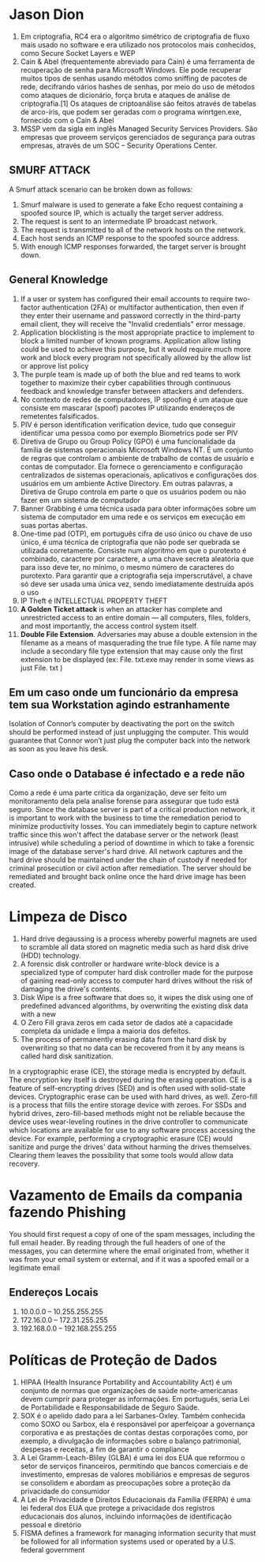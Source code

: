 # Jason Dion

1. Em criptografia, RC4 era o algoritmo simétrico de criptografia de fluxo mais usado no software e era utilizado nos protocolos mais conhecidos, como Secure Socket Layers e WEP
2. Cain & Abel (frequentemente abreviado para Cain) é uma ferramenta de recuperação de senha para Microsoft Windows. Ele pode recuperar muitos tipos de senhas usando métodos como sniffing de pacotes de rede, decifrando vários hashes de senhas, por meio do uso de métodos como ataques de dicionário, força bruta e ataques de análise de criptografia.[1] Os ataques de criptoanálise são feitos através de tabelas de arco-íris, que podem ser geradas com o programa winrtgen.exe, fornecido com o Cain & Abel
3. MSSP vem da sigla em inglês Managed Security Services Providers. São empresas que proveem serviços gerenciados de segurança para outras empresas, através de um SOC – Security Operations Center. 

## SMURF ATTACK

A Smurf attack scenario can be broken down as follows:

1. Smurf malware is used to generate a fake Echo request containing a spoofed source IP, which is actually the target server address.
2. The request is sent to an intermediate IP broadcast network.
3. The request is transmitted to all of the network hosts on the network.
4. Each host sends an ICMP response to the spoofed source address.
5. With enough ICMP responses forwarded, the target server is brought down.

## General Knowledge

1. If a user or system has configured their email accounts to require two-factor authentication (2FA) or multifactor authentication, then even if they enter their username and password correctly in the third-party email client, they will receive the "Invalid credentials" error message.
2. Application blocklisting is the most appropriate practice to implement to block a limited number of known programs. Application allow listing could be used to achieve this purpose, but it would require much more work and block every program not specifically allowed by the allow list or approve list policy
3. The purple team is made up of both the blue and red teams to work together to maximize their cyber capabilities through continuous feedback and knowledge transfer between attackers and defenders.
4. No contexto de redes de computadores, IP spoofing é um ataque que consiste em mascarar (spoof) pacotes IP utilizando endereços de remetentes falsificados.
5. PIV é person identification verification device, tudo que conseguir identificar uma pessoa como por exemplo Biometrics pode ser PIV
6.  Diretiva de Grupo ou Group Policy (GPO) é uma funcionalidade da família de sistemas operacionais Microsoft Windows NT. É um conjunto de regras que controlam o ambiente de trabalho de contas de usuário e contas de computador. Ela fornece o gerenciamento e configuração centralizados de sistemas operacionais, aplicativos e configurações dos usuários em um ambiente Active Directory. Em outras palavras, a Diretiva de Grupo controla em parte o que os usuários podem ou não fazer em um sistema de computador
7. Banner Grabbing é uma técnica usada para obter informações sobre um sistema de computador em uma rede e os serviços em execução em suas portas abertas.
8. One-time pad (OTP), em português cifra de uso único ou chave de uso único, é uma técnica de criptografia que não pode ser quebrada se utilizada corretamente. Consiste num algoritmo em que o purotexto é combinado, caractere por caractere, a uma chave secreta aleatória que para isso deve ter, no mínimo, o mesmo número de caracteres do purotexto. Para garantir que a criptografia seja imperscrutável, a chave só deve ser usada uma única vez, sendo imediatamente destruída após o uso
9. IP Theft é INTELLECTUAL PROPERTY THEFT
10. **A Golden Ticket attack** is when an attacker has complete and unrestricted access to an entire domain — all computers, files, folders, and most importantly, the access control system itself.
11. **Double File Extension**. Adversaries may abuse a double extension in the filename as a means of masquerading the true file type. A file name may include a secondary file type extension that may cause only the first extension to be displayed (ex: File. txt.exe may render in some views as just File. txt )



## Em um caso onde um funcionário da empresa tem sua Workstation agindo estranhamente

Isolation of Connor’s computer by deactivating the port on the switch should be performed instead of just unplugging the computer. This would guarantee that Connor won’t just plug the computer back into the network as soon as you leave his desk.

## Caso onde o Database é infectado e a rede não

Como a rede é uma parte critica da organização, deve ser feito um monitoramento dela pela analise forense para assegurar que tudo está seguro. Since the database server is part of a critical production network, it is important to work with the business to time the remediation period to minimize productivity losses. You can immediately begin to capture network traffic since this won't affect the database server or the network (least intrusive) while scheduling a period of downtime in which to take a forensic image of the database server's hard drive. All network captures and the hard drive should be maintained under the chain of custody if needed for criminal prosecution or civil action after remediation. The server should be remediated and brought back online once the hard drive image has been created.

# Limpeza de Disco

1. Hard drive degaussing is a process whereby powerful magnets are used to scramble all data stored on magnetic media such as hard disk drive (HDD) technology.
2. A forensic disk controller or hardware write-block device is a specialized type of computer hard disk controller made for the purpose of gaining read-only access to computer hard drives without the risk of damaging the drive's contents.
3. Disk Wipe is a free software that does so, it wipes the disk using one of predefined advanced algorithms, by overwriting the existing disk data with a new
4. O Zero Fill grava zeros em cada setor de dados até a capacidade completa da unidade e limpa a maioria dos defeitos.
5. The process of permanently erasing data from the hard disk by overwriting so that no data can be recovered from it by any means is called hard disk sanitization.

In a cryptographic erase (CE), the storage media is encrypted by default. The encryption key itself is destroyed during the erasing operation. CE is a feature of self-encrypting drives (SED) and is often used with solid-state devices. Cryptographic erase can be used with hard drives, as well. Zero-fill is a process that fills the entire storage device with zeroes. For SSDs and hybrid drives, zero-fill-based methods might not be reliable because the device uses wear-leveling routines in the drive controller to communicate which locations are available for use to any software process accessing the device. For example, performing a cryptographic erasure (CE) would sanitize and purge the drives' data without harming the drives themselves. Clearing them leaves the possibility that some tools would allow data recovery.

# Vazamento de Emails da compania fazendo Phishing

 You should first request a copy of one of the spam messages, including the full email header. By reading through the full headers of one of the messages, you can determine where the email originated from, whether it was from your email system or external, and if it was a spoofed email or a legitimate email

## Endereços Locais

1. 10.0.0.0 – 10.255.255.255
2. 172.16.0.0 – 172.31.255.255
3. 192.168.0.0 – 192.168.255.255	

# Políticas de Proteção de Dados

1. HIPAA (Health Insurance Portability and Accountability Act) é um conjunto de normas que organizações de saúde norte-americanas devem cumprir para proteger as informações. Em português, seria Lei de Portabilidade e Responsabilidade de Seguro Saúde.
2. SOX é o apelido dado para a lei Sarbanes-Oxley. Também conhecida como SOXO ou Sarbox, ela é responsável por aperfeiçoar a governança corporativa e as prestações de contas destas corporações como, por exemplo, a divulgação de informações sobre o balanço patrimonial, despesas e receitas, a fim de garantir o compliance
3. A Lei Gramm-Leach-Bliley (GLBA) é uma lei dos EUA que reformou o setor de serviços financeiros, permitindo que bancos comerciais e de investimento, empresas de valores mobiliários e empresas de seguros se consolidem e abordam as preocupações sobre a proteção da privacidade do consumidor
4. A Lei de Privacidade e Direitos Educacionais da Família (FERPA) é uma lei federal dos EUA que protege a privacidade dos registros educacionais dos alunos, incluindo informações de identificação pessoal e diretório
5. FISMA defines a framework for managing information security that must be followed for all information systems used or operated by a U.S. federal government